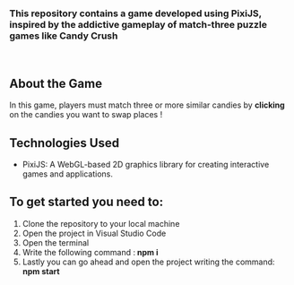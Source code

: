 <h3>This repository contains a game developed using PixiJS, inspired by the addictive gameplay of match-three puzzle games like Candy Crush </h3><br>

<h2>About the Game</h2>
In this game, players must match three or more similar candies by <b> clicking </b> on the candies you want to swap places !

<h2>Technologies Used</h2>
<ul>
  <li>PixiJS: A WebGL-based 2D graphics library for creating interactive games and applications.</li>
</ul>

<h2>To get started you need to:</h2>
<ol>
<li>Clone the repository to your local machine </li>  
<li>Open the project in Visual Studio Code </li>
<li>Open the terminal </li>
<li>Write the following command :<b> npm i </b></li>
<li>Lastly you can go ahead and open the project writing the command:<b> npm start </b></li>
</ol>

